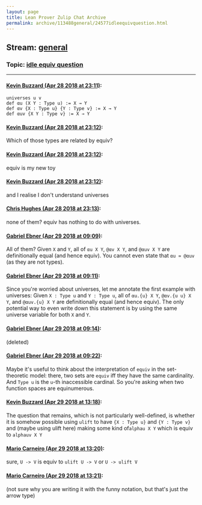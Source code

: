 ```yaml
---
layout: page
title: Lean Prover Zulip Chat Archive 
permalink: archive/113488general/24577idleequivquestion.html
---
```


## Stream: [general](index.html)
### Topic: [idle equiv question](24577idleequivquestion.html)

---

#### [Kevin Buzzard (Apr 28 2018 at 23:11)](https://leanprover.zulipchat.com/#narrow/stream/113488-general/topic/idle%20equiv%20question/near/125831713):
```lean
universes u v
def αu (X Y : Type u) := X → Y 
def αv {X : Type u} {Y : Type v} := X → Y
def αuv {X Y : Type v} := X → Y 
```

#### [Kevin Buzzard (Apr 28 2018 at 23:12)](https://leanprover.zulipchat.com/#narrow/stream/113488-general/topic/idle%20equiv%20question/near/125831714):
Which of those types are related by equiv?

#### [Kevin Buzzard (Apr 28 2018 at 23:12)](https://leanprover.zulipchat.com/#narrow/stream/113488-general/topic/idle%20equiv%20question/near/125831756):
equiv is my new toy

#### [Kevin Buzzard (Apr 28 2018 at 23:12)](https://leanprover.zulipchat.com/#narrow/stream/113488-general/topic/idle%20equiv%20question/near/125831759):
and I realise I don't understand universes

#### [Chris Hughes (Apr 28 2018 at 23:13)](https://leanprover.zulipchat.com/#narrow/stream/113488-general/topic/idle%20equiv%20question/near/125831764):
none of them? equiv has nothing to do with universes.

#### [Gabriel Ebner (Apr 29 2018 at 09:09)](https://leanprover.zulipchat.com/#narrow/stream/113488-general/topic/idle%20equiv%20question/near/125846281):
All of them?  Given `X` and `Y`, all of `αu X Y`, `@αv X Y`, and `@αuv X Y` are definitionally equal (and hence equiv).  You cannot even state that `αu ≃ @αuv` (as they are not types).

#### [Gabriel Ebner (Apr 29 2018 at 09:11)](https://leanprover.zulipchat.com/#narrow/stream/113488-general/topic/idle%20equiv%20question/near/125846329):
Since you're worried about universes, let me annotate the first example with universes:  Given `X : Type u` and `Y : Type u`, all of `αu.{u} X Y`, `@αv.{u u} X Y`, and `@αuv.{u} X Y` are definitionally equal (and hence equiv).  The only potential way to even write down this statement is by using the same universe variable for both `X` and `Y`.

#### [Gabriel Ebner (Apr 29 2018 at 09:14)](https://leanprover.zulipchat.com/#narrow/stream/113488-general/topic/idle%20equiv%20question/near/125846414):
(deleted)

#### [Gabriel Ebner (Apr 29 2018 at 09:22)](https://leanprover.zulipchat.com/#narrow/stream/113488-general/topic/idle%20equiv%20question/near/125846600):
Maybe it's useful to think about the interpretation of `equiv` in the set-theoretic model: there, two sets are `equiv` iff they have the same cardinality.  And `Type u` is the `u`-th inaccessible cardinal.  So you're asking when two function spaces are equinumerous.

#### [Kevin Buzzard (Apr 29 2018 at 13:18)](https://leanprover.zulipchat.com/#narrow/stream/113488-general/topic/idle%20equiv%20question/near/125852120):
The question that remains, which is not particularly well-defined, is whether it is somehow possible using `ulift` to have `{X : Type u}` and `{Y : Type v}` and (maybe using ulift here) making some kind of`alphau X Y` which is equiv to `alphauv X Y`

#### [Mario Carneiro (Apr 29 2018 at 13:20)](https://leanprover.zulipchat.com/#narrow/stream/113488-general/topic/idle%20equiv%20question/near/125852168):
sure, `U -> V` is equiv to `ulift U -> V` or `U -> ulift V`

#### [Mario Carneiro (Apr 29 2018 at 13:21)](https://leanprover.zulipchat.com/#narrow/stream/113488-general/topic/idle%20equiv%20question/near/125852179):
(not sure why you are writing it with the funny notation, but that's just the arrow type)

